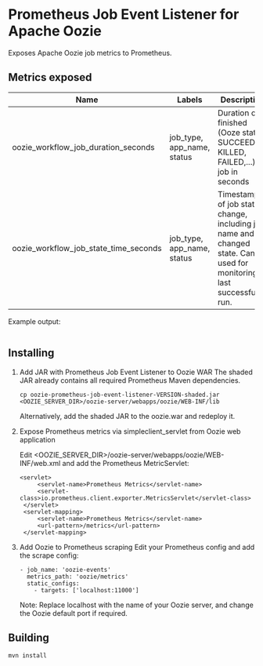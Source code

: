 # Prometheus Job Event Listener for Apache Oozie 

Exposes Apache Oozie job metrics to Prometheus.


## Metrics exposed

| Name                                  | Labels          | Description |
|---------------------------------------|-----------------|-------------|
| oozie_workflow_job_duration_seconds   | job_type, app_name, status| Duration of finished (Ooze status SUCCEEDED, KILLED, FAILED,...) job in seconds|
| oozie_workflow_job_state_time_seconds | job_type, app_name, status | Timestamp of job state change, including job name and changed state. Can be used for monitoring last successful run.

Example output:
```
```

## Installing

1) Add JAR with Prometheus Job Event Listener to Oozie WAR
   The shaded JAR already contains all required Prometheus Maven dependencies.
   ```
   cp oozie-prometheus-job-event-listener-VERSION-shaded.jar <OOZIE_SERVER_DIR>/oozie-server/webapps/oozie/WEB-INF/lib
   ```
   Alternatively, add the shaded JAR to the oozie.war and redeploy it.
   
2) Expose Prometheus metrics via simpleclient_servlet from Oozie web application

   Edit <OOZIE_SERVER_DIR>/oozie-server/webapps/oozie/WEB-INF/web.xml and add the Prometheus MetricServlet:
   ```
   <servlet>
        <servlet-name>Prometheus Metrics</servlet-name>
        <servlet-class>io.prometheus.client.exporter.MetricsServlet</servlet-class>
    </servlet>
    <servlet-mapping>
        <servlet-name>Prometheus Metrics</servlet-name>
        <url-pattern>/metrics</url-pattern>
    </servlet-mapping>
   ```

3) Add Oozie to Prometheus scraping
   Edit your Prometheus config and add the scrape config:
   ```
   - job_name: 'oozie-events'
     metrics_path: 'oozie/metrics'
     static_configs:
       - targets: ['localhost:11000']
   ```
   Note: Replace localhost with the name of your Oozie server, and change the Oozie default port if required.
   
## Building
```
mvn install
```
